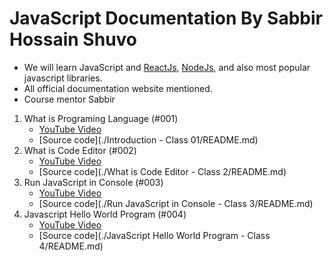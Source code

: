 # JavaScript Documentation By Sabbir Hossain Shuvo

- We will learn JavaScript and [ReactJs](https://legacy.reactjs.org/), [NodeJs](https://nodejs.org/en/docs), and also most popular javascript libraries.
- All official documentation website mentioned.
- Course mentor Sabbir

1. What is Programing Language (#001)
    - [YouTube Video](https://youtu.be/SsJgkZncFMU)
    - [Source code](./Introduction - Class 01/README.md)
2. What is Code Editor (#002)
    - [YouTube Video](https://youtu.be/8RCRqfUdLvI)
    - [Source code](./What is Code Editor - Class 2/README.md)
3. Run JavaScript in Console (#003)
    - [YouTube Video](https://youtu.be/b59h_KhWoIQ)
    - [Source code](./Run JavaScript in Console - Class 3/README.md)
4. Javascript Hello World Program (#004)
    - [YouTube Video](https://youtu.be/WVDq7Gz0Lc4)
    - [Source code](./JavaScript Hello World Program - Class 4/README.md)



